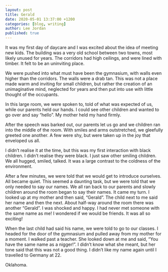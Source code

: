 ```yaml
---
layout: post
title: Gerald
date: 2020-05-01 13:37:00 +1200
categories: [blog, writing]
author: Lee Jordan
published: true
---
```


It was my first day of daycare and I was excited about the idea of meeting new kids. The building was a very old school between two towns, most likely unused for years. The corridors had high ceilings, and were lined with timber. It felt to be an uninviting place. 

We were pushed into what must have been the gymnasium, with walls even higher than the corridors. The walls were a drab tan. This was not a place made warm and inviting for small children, but rather the creation of an unimaginative mind, neglected for years and then put into use with little thought of the occupants.

In this large room, we were spoken to, told of what was expected of us, while our parents held our hands. I could see other children and wanted to go over and say “hello”. My mother held my hand firmly. 

After the speech was barked out, our parents let us go and we children ran into the middle of the room. With smiles and arms outstretched, we gleefully greeted one another. A few were shy, but were taken up in the joy that enveloped us all.

I didn’t realise it at the time, but this was my first interaction with black children. I didn’t realise they were black. I just saw other smiling children. We all hugged, smiled, talked. It was a large contrast to the coldness of the environment. 

After a few minutes, we were told that we would get to introduce ourselves. All became quiet. This seemed a daunting task, but we were told that we only needed to say our names. We all ran back to our parents and slowly children around the room began to say their names. It came my turn. I looked up at my mother and then said, “Gerald”. The child next to me said her name and then the next. About half-way around the room there was another “Gerald”. I was shocked and happy. I had never met someone with the same name as me! I wondered if we would be friends. It was all so exciting!

When the last child had said his name, we were told to go to our classes. I headed for the door of the gymnasium and pulled away from my mother for a moment. I walked past a teacher. She looked down at me and said, “You have the same name as a nigger!”. I didn’t know what she meant, but her tone said that this was not a good thing. I didn’t like my name again until I travelled to Germany at 22.

Oklahoma.
